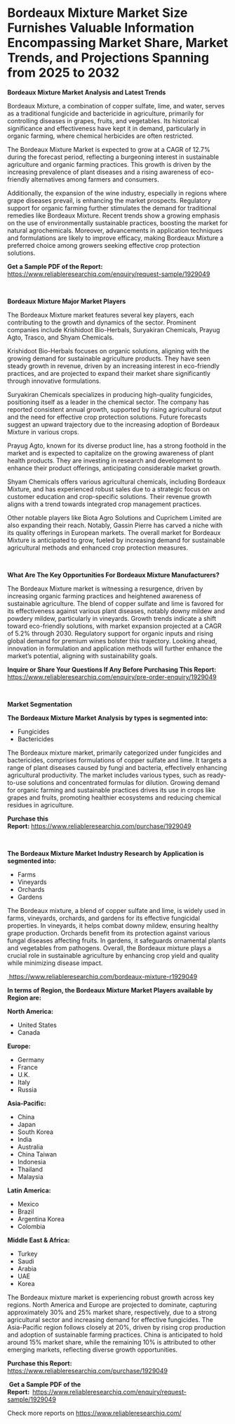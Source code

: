 <p><h1>Bordeaux Mixture Market Size Furnishes Valuable Information Encompassing Market Share, Market Trends, and Projections Spanning from 2025 to 2032</h1></p><p><strong>Bordeaux Mixture Market Analysis and Latest Trends</strong></p>
<p><p>Bordeaux Mixture, a combination of copper sulfate, lime, and water, serves as a traditional fungicide and bactericide in agriculture, primarily for controlling diseases in grapes, fruits, and vegetables. Its historical significance and effectiveness have kept it in demand, particularly in organic farming, where chemical herbicides are often restricted.</p><p>The Bordeaux Mixture Market is expected to grow at a CAGR of 12.7% during the forecast period, reflecting a burgeoning interest in sustainable agriculture and organic farming practices. This growth is driven by the increasing prevalence of plant diseases and a rising awareness of eco-friendly alternatives among farmers and consumers. </p><p>Additionally, the expansion of the wine industry, especially in regions where grape diseases prevail, is enhancing the market prospects. Regulatory support for organic farming further stimulates the demand for traditional remedies like Bordeaux Mixture. Recent trends show a growing emphasis on the use of environmentally sustainable practices, boosting the market for natural agrochemicals. Moreover, advancements in application techniques and formulations are likely to improve efficacy, making Bordeaux Mixture a preferred choice among growers seeking effective crop protection solutions.</p></p>
<p><strong>Get a Sample PDF of the Report:&nbsp;</strong> <a href="https://www.reliableresearchiq.com/enquiry/request-sample/1929049?utm_campaign=3071&utm_medium=2&utm_source=Github&utm_content=ia&utm_term=02042025&utm_id=bordeaux-mixture">https://www.reliableresearchiq.com/enquiry/request-sample/1929049</a></p>
<p>&nbsp;</p>
<p><strong>Bordeaux Mixture Major Market Players</strong></p>
<p><p>The Bordeaux Mixture market features several key players, each contributing to the growth and dynamics of the sector. Prominent companies include Krishidoot Bio-Herbals, Suryakiran Chemicals, Prayug Agto, Trasco, and Shyam Chemicals. </p><p>Krishidoot Bio-Herbals focuses on organic solutions, aligning with the growing demand for sustainable agriculture products. They have seen steady growth in revenue, driven by an increasing interest in eco-friendly practices, and are projected to expand their market share significantly through innovative formulations.</p><p>Suryakiran Chemicals specializes in producing high-quality fungicides, positioning itself as a leader in the chemical sector. The company has reported consistent annual growth, supported by rising agricultural output and the need for effective crop protection solutions. Future forecasts suggest an upward trajectory due to the increasing adoption of Bordeaux Mixture in various crops.</p><p>Prayug Agto, known for its diverse product line, has a strong foothold in the market and is expected to capitalize on the growing awareness of plant health products. They are investing in research and development to enhance their product offerings, anticipating considerable market growth.</p><p>Shyam Chemicals offers various agricultural chemicals, including Bordeaux Mixture, and has experienced robust sales due to a strategic focus on customer education and crop-specific solutions. Their revenue growth aligns with a trend towards integrated crop management practices.</p><p>Other notable players like Biota Agro Solutions and Cuprichem Limited are also expanding their reach. Notably, Gassin Pierre has carved a niche with its quality offerings in European markets. The overall market for Bordeaux Mixture is anticipated to grow, fueled by increasing demand for sustainable agricultural methods and enhanced crop protection measures.</p></p>
<p>&nbsp;</p>
<p><strong>What Are The Key Opportunities For Bordeaux Mixture Manufacturers?</strong></p>
<p><p>The Bordeaux Mixture market is witnessing a resurgence, driven by increasing organic farming practices and heightened awareness of sustainable agriculture. The blend of copper sulfate and lime is favored for its effectiveness against various plant diseases, notably downy mildew and powdery mildew, particularly in vineyards. Growth trends indicate a shift toward eco-friendly solutions, with market expansion projected at a CAGR of 5.2% through 2030. Regulatory support for organic inputs and rising global demand for premium wines bolster this trajectory. Looking ahead, innovation in formulation and application methods will further enhance the market’s potential, aligning with sustainability goals.</p></p>
<p><strong>Inquire or Share Your Questions If Any Before Purchasing This Report:</strong> <a href="https://www.reliableresearchiq.com/enquiry/pre-order-enquiry/1929049?utm_campaign=3071&utm_medium=2&utm_source=Github&utm_content=ia&utm_term=02042025&utm_id=bordeaux-mixture">https://www.reliableresearchiq.com/enquiry/pre-order-enquiry/1929049</a></p>
<p>&nbsp;</p>
<p><strong>Market Segmentation</strong></p>
<p><strong>The Bordeaux Mixture Market Analysis by types is segmented into:</strong></p>
<p><ul><li>Fungicides</li><li>Bactericides</li></ul></p>
<p><p>The Bordeaux mixture market, primarily categorized under fungicides and bactericides, comprises formulations of copper sulfate and lime. It targets a range of plant diseases caused by fungi and bacteria, effectively enhancing agricultural productivity. The market includes various types, such as ready-to-use solutions and concentrated formulas for dilution. Growing demand for organic farming and sustainable practices drives its use in crops like grapes and fruits, promoting healthier ecosystems and reducing chemical residues in agriculture.</p></p>
<p><strong>Purchase this Report:&nbsp;</strong><a href="https://www.reliableresearchiq.com/purchase/1929049?utm_campaign=3071&utm_medium=2&utm_source=Github&utm_content=ia&utm_term=02042025&utm_id=bordeaux-mixture">https://www.reliableresearchiq.com/purchase/1929049</a></p>
<p>&nbsp;</p>
<p><strong>The Bordeaux Mixture Market Industry Research by Application is segmented into:</strong></p>
<p><ul><li>Farms</li><li>Vineyards</li><li>Orchards</li><li>Gardens</li></ul></p>
<p><p>The Bordeaux mixture, a blend of copper sulfate and lime, is widely used in farms, vineyards, orchards, and gardens for its effective fungicidal properties. In vineyards, it helps combat downy mildew, ensuring healthy grape production. Orchards benefit from its protection against various fungal diseases affecting fruits. In gardens, it safeguards ornamental plants and vegetables from pathogens. Overall, the Bordeaux mixture plays a crucial role in sustainable agriculture by enhancing crop yield and quality while minimizing disease impact.</p></p>
<p><a href="https://www.reliableresearchiq.com/bordeaux-mixture-r1929049?utm_campaign=3071&utm_medium=2&utm_source=Github&utm_content=ia&utm_term=02042025&utm_id=bordeaux-mixture">&nbsp;https://www.reliableresearchiq.com/bordeaux-mixture-r1929049</a></p>
<p><strong>In terms of Region, the Bordeaux Mixture Market Players available by Region are:</strong></p>
<p>
    <p> <strong> North America: </strong>
        <ul>
            <li>United States</li>
            <li>Canada</li>
        </ul>
        </p> 
    <p> <strong> Europe: </strong>
        <ul>
            <li>Germany</li>
            <li>France</li>
            <li>U.K.</li>
            <li>Italy</li>
            <li>Russia</li>
        </ul>
        </p> 
    <p> <strong> Asia-Pacific: </strong>
        <ul>
            <li>China</li>
            <li>Japan</li>
            <li>South Korea</li>
            <li>India</li>
            <li>Australia</li>
            <li>China Taiwan</li>
            <li>Indonesia</li>
            <li>Thailand</li>
            <li>Malaysia</li>
        </ul>
        </p> 
    <p> <strong> Latin America: </strong>
        <ul>
            <li>Mexico</li>
            <li>Brazil</li>
            <li>Argentina Korea</li>
            <li>Colombia</li>
        </ul>
        </p> 
    <p> <strong> Middle East & Africa: </strong>
        <ul>
            <li>Turkey</li>
            <li>Saudi</li>
            <li>Arabia</li>
            <li>UAE</li>
            <li>Korea</li>
        </ul>
    </p>
    </p>
<p><p>The Bordeaux mixture market is experiencing robust growth across key regions. North America and Europe are projected to dominate, capturing approximately 30% and 25% market share, respectively, due to a strong agricultural sector and increasing demand for effective fungicides. The Asia-Pacific region follows closely at 20%, driven by rising crop production and adoption of sustainable farming practices. China is anticipated to hold around 15% market share, while the remaining 10% is attributed to other emerging markets, reflecting diverse growth opportunities.</p></p>
<p><strong>Purchase this Report: </strong><a href="https://www.reliableresearchiq.com/purchase/1929049?utm_campaign=3071&utm_medium=2&utm_source=Github&utm_content=ia&utm_term=02042025&utm_id=bordeaux-mixture">https://www.reliableresearchiq.com/purchase/1929049</a></p>
<p>&nbsp;<strong>Get a Sample PDF of the Report:&nbsp;&nbsp;</strong><a href="https://www.reliableresearchiq.com/enquiry/request-sample/1929049?utm_campaign=3071&utm_medium=2&utm_source=Github&utm_content=ia&utm_term=02042025&utm_id=bordeaux-mixture">https://www.reliableresearchiq.com/enquiry/request-sample/1929049</a></p>
<p><strong></strong></p>
<p>Check more reports on <a href="https://www.reliableresearchiq.com/?utm_campaign=3071&utm_medium=2&utm_source=Github&utm_content=ia&utm_term=02042025&utm_id=bordeaux-mixture">https://www.reliableresearchiq.com/</a></p>
